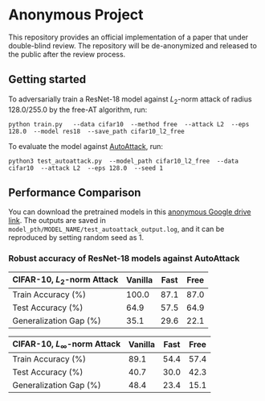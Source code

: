 # Anonymous Project

This repository provides an official implementation of a paper that under double-blind review. The repository will be de-anonymized and released to the public after the review process.


## Getting started

To adversarially train a ResNet-18 model against $L_2$-norm attack of radius 128.0/255.0 by the free-AT algorithm, run: 
```
python train.py   --data cifar10  --method free  --attack L2  --eps 128.0  --model res18  --save_path cifar10_l2_free
```

To evaluate the model against [AutoAttack](https://github.com/fra31/auto-attack), run: 
```
python3 test_autoattack.py  --model_path cifar10_l2_free  --data cifar10  --attack L2  --eps 128.0  --seed 1 
```



## Performance Comparison
You can download the pretrained models in this [anonymous Google drive link](https://drive.google.com/drive/folders/18so78-vONvd6lZqLs26IwnaAXxfN1BvR?usp=drive_link). The outputs are saved in `model_pth/MODEL_NAME/test_autoattack_output.log`, and it can be reproduced by setting random seed as 1. 

### Robust accuracy of ResNet-18 models against AutoAttack

| CIFAR-10, $L_2$-norm Attack | Vanilla | Fast | Free | 
| ------ | ------ | ----- | ---- | 
| Train Accuracy (%) | 100.0 | 87.1 | 87.0 | 
| Test Accuracy (%) | 64.9 | 57.5 | 64.9 | 
| Generalization Gap (%) | 35.1 | 29.6 | 22.1 | 


| CIFAR-10, $L_\infty$-norm Attack | Vanilla | Fast | Free | 
| ------ | ------ | ----- | ---- | 
| Train Accuracy (%) | 89.1 | 54.4 | 57.4 | 
| Test Accuracy (%) | 40.7 | 30.0 | 42.3 | 
| Generalization Gap (%) | 48.4 | 23.4 | 15.1 | 








